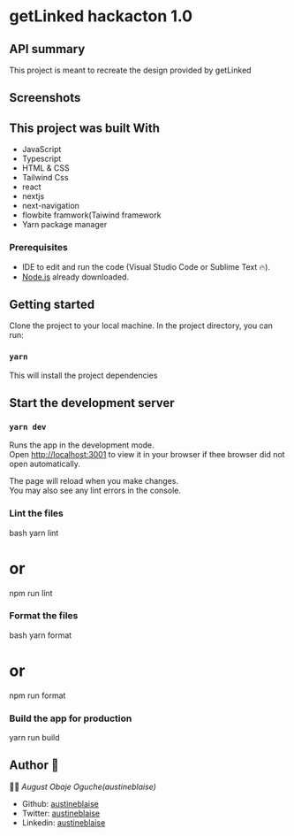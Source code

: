 # getLinked hackacton 1.0

## API summary

This project is meant to recreate the design provided by getLinked



## Screenshots



## This project was built With

- JavaScript
- Typescript
- HTML & CSS
- Tailwind Css
- react
- nextjs
- next-navigation
- flowbite framwork(Taiwind framework
- Yarn package manager

### Prerequisites

- IDE to edit and run the code (Visual Studio Code or Sublime Text 🔥).
- [Node.js](https://nodejs.org/en/download/) already downloaded.

## Getting started

Clone the project to your local machine. In the project directory, you can run:

### `yarn`

This will install the project dependencies

## Start the development server

### `yarn dev`

Runs the app in the development mode.\
Open [http://localhost:3001](http://localhost:3001) to view it in your browser if thee browser did not open automatically.

The page will reload when you make changes.\
You may also see any lint errors in the console.

### Lint the files

bash
yarn lint
# or
npm run lint


### Format the files

bash
yarn format
# or
npm run format


### Build the app for production

yarn run build


## Author 👤

👨‍💻 *August Obaje Oguche(austineblaise)*

- Github: [austineblaise](https://github.com/austineblaise)
- Twitter: [austineblaise](https://twitter.com/austineblaise)
- Linkedin: [austineblaise](https://www.linkedin.com/in/austineblaise/)
